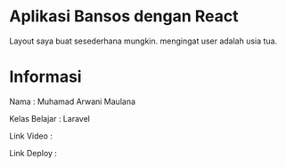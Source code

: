 # Aplikasi Bansos dengan React

Layout saya buat sesederhana mungkin. mengingat user adalah usia tua.

# Informasi

Nama : Muhamad Arwani Maulana

Kelas Belajar : Laravel

Link Video : 

Link Deploy :
